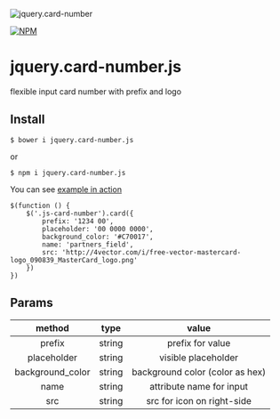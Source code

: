 ![jquery.card-number](http://new.tinygrab.com/28d197985fdd4b7247cf59c562a34e127a0fcbc6ae.png)

[![NPM](https://nodei.co/npm/jquery.card-number.js.png?downloads=true&downloadRank=true&stars=true)](https://nodei.co/npm/jquery.card-number.js/)

# jquery.card-number.js

flexible input card number with prefix and logo

## Install
```
$ bower i jquery.card-number.js
```
or 
```
$ npm i jquery.card-number.js
```

You can see [example in action](https://cdn.rawgit.com/nfort/jquery.card-number.js/master/example/index.html)

```
$(function () {
    $('.js-card-number').card({
        prefix: '1234 00',
        placeholder: '00 0000 0000',
        background_color: '#C70017',
        name: 'partners_field',
        src: 'http://4vector.com/i/free-vector-mastercard-logo_090839_MasterCard_logo.png'
    })
})
```
## Params
| method | type | value |
| :---: | :---: | :---: |
| prefix | string | prefix for value |
| placeholder | string | visible placeholder |
| background_color | string | background color (color as hex) |
| name | string | attribute name for input |
| src | string | src for icon on right-side |
